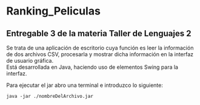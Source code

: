# Ranking_Peliculas

## Entregable 3 de la materia Taller de Lenguajes 2

Se trata de una aplicación de escritorio cuya función es leer la información de dos archivos CSV, procesarla y mostrar dicha información en la interfaz de usuario gráfica.<br/>
Está desarrollada en Java, haciendo uso de elementos Swing para la interfaz. 


Para ejecutar el jar abro una terminal e introduzco lo siguiente:
```
java -jar ./nombreDelArchivo.jar
```
